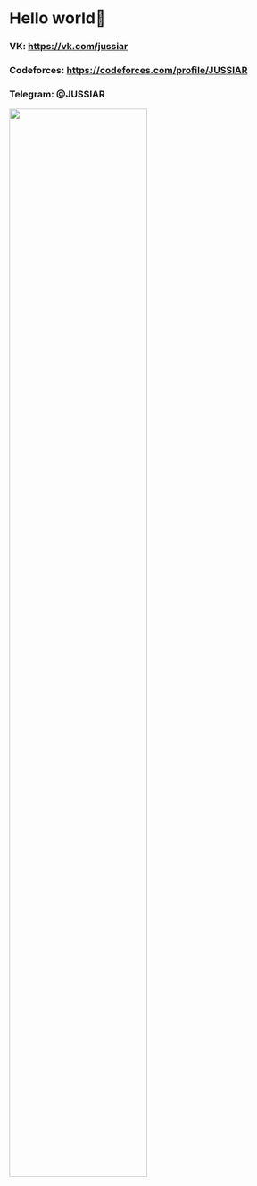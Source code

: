 # Hello world👋 

### VK: https://vk.com/jussiar
### Codeforces: https://codeforces.com/profile/JUSSIAR
### Telegram: @JUSSIAR

<img 
     width="70%"
     src="https://github-readme-stats.vercel.app/api/top-langs/?username=JUSSIAR&langs_count=10&hide=html&layout=compact&hide_border=true&hide_title=true&theme=merko"
/>
